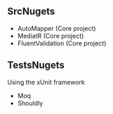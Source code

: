 

## SrcNugets

- AutoMapper (Core project)
- MediatR (Core project)
- FluentValidation (Core project)

## TestsNugets

Using the xUnit framework

- Moq
- Shouldly

